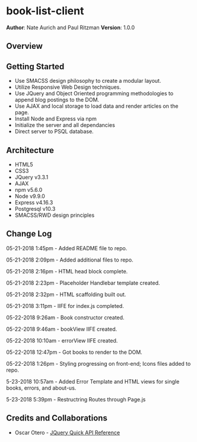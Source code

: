 # book-list-client

**Author**: Nate Aurich and Paul Ritzman
**Version**: 1.0.0

## Overview


## Getting Started
* Use SMACSS design philosophy to create a modular layout.
* Utilize Responsive Web Design techniques.
* Use JQuery and Object Oriented programming methodologies to append blog postings to the DOM.
* Use AJAX and local storage to load data and render articles on the page.
* Install Node and Express via npm
* Initialize the server and all dependancies
* Direct server to PSQL database.

## Architecture
* HTML5
* CSS3
* JQuery v3.3.1
* AJAX
* npm v5.6.0
* Node v9.9.0
* Express v4.16.3
* Postgresql v10.3
* SMACSS/RWD design principles

## Change Log
05-21-2018 1:45pm - Added README file to repo.

05-21-2018 2:09pm - Added additional files to repo.

05-21-2018 2:16pm - HTML head block complete.

05-21-2018 2:23pm - Placeholder Handlebar template created.

05-21-2018 2:32pm - HTML scaffolding built out.

05-21-2018 3:11pm - IIFE for index.js completed.

05-22-2018 9:26am - Book constructor created.

05-22-2018 9:46am - bookView IIFE created.

05-22-2018 10:10am - errorView IIFE created.

05-22-2018 12:47pm - Got books to render to the DOM.

05-22-2018 1:26pm - Styling progressing on front-end; Icons files added to repo.

5-23-2018 10:57am - Added Error Template and HTML views for single books, errors, and about-us.

5-23-2018 5:39pm - Restructring Routes through Page.js

## Credits and Collaborations

* Oscar Otero - [JQuery Quick API Reference](https://oscarotero.com/jquery/)